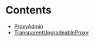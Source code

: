 

# Contents
- [ProxyAdmin](ProxyAdmin.sol/contract.ProxyAdmin.md)
- [TransparentUpgradeableProxy](TransparentUpgradeableProxy.sol/contract.TransparentUpgradeableProxy.md)
